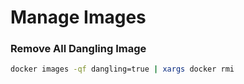 # Manage Images


### Remove All Dangling Image

```sh
docker images -qf dangling=true | xargs docker rmi
```

